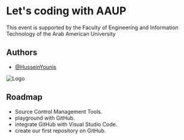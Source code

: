 
# Let's coding with AAUP

This event is supported by the Faculty of Engineering and Information Technology of the Arab American University

## Authors

- [@HusseinYounis](https://github.com/HusseinYounis)


![Logo](https://scontent.fjrs2-2.fna.fbcdn.net/v/t39.30808-6/339317712_245120104578319_3577701659313371506_n.png?stp=dst-jpg&_nc_cat=107&ccb=1-7&_nc_sid=8631f5&_nc_ohc=X1DbBpTrj1IAX_IeUk3&_nc_ht=scontent.fjrs2-2.fna&oh=00_AfCtyxPlfcsF0JrhOzCD6Vm6J6OiF7937QUYKs6N4SI-lg&oe=643AFA80)


## Roadmap

- Source Control Management Tools.
- playground with GitHub.
- integrate GitHub with Visual Studio Code.
- create our first repository on GitHub.





